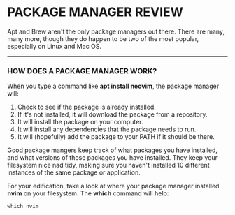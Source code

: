 # PACKAGE MANAGER REVIEW

Apt and Brew aren't the only package managers out there. There are many, many more, though they do happen to be two of the most popular, especially on Linux and Mac OS.

---

### HOW DOES A PACKAGE MANAGER WORK?

When you type a command like **apt install neovim**, the package manager will:

1. Check to see if the package is already installed.
2. If it's not installed, it will download the package from a repository.
3. It will install the package on your computer.
4. It will install any dependencies that the package needs to run.
5. It will (hopefully) add the package to your PATH if it should be there.

Good package mangers keep track of what packages you have installed, and what versions of those packages you have installed. They keep your filesystem nice nad tidy, making sure you haven't installed 10 different instances of the same package or application.

For your edification, take a look at where your package manager installed **nvim** on your filesystem. The **which** command will help:

    which nvim
